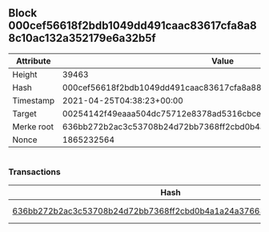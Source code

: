 ## Block 000cef56618f2bdb1049dd491caac83617cfa8a88c10ac132a352179e6a32b5f

Attribute | Value
--- | ---
Height | 39463
Hash | 000cef56618f2bdb1049dd491caac83617cfa8a88c10ac132a352179e6a32b5f
Timestamp | 2021-04-25T04:38:23+00:00
Target | 00254142f49eaaa504dc75712e8378ad5316cbcead634704b3734b6271167cc4
Merke root | 636bb272b2ac3c53708b24d72bb7368ff2cbd0b4a1a24a37663c62f0b770738e
Nonce | 1865232564

```

```

### Transactions

Hash | Amount
--- | ---
[636bb272b2ac3c53708b24d72bb7368ff2cbd0b4a1a24a37663c62f0b770738e](636bb272b2ac3c53708b24d72bb7368ff2cbd0b4a1a24a37663c62f0b770738e.md) | 10.00000000 SKEPTI 
